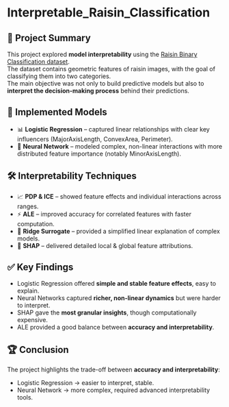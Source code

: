 # Interpretable_Raisin_Classification

## 📌 Project Summary  
This project explored **model interpretability** using the [Raisin Binary Classification dataset](https://www.kaggle.com/datasets/nimapourmoradi/raisin-binary-classification).  
The dataset contains geometric features of raisin images, with the goal of classifying them into two categories.  
The main objective was not only to build predictive models but also to **interpret the decision-making process** behind their predictions.  

## 🔧 Implemented Models  
- 📊 **Logistic Regression** – captured linear relationships with clear key influencers (MajorAxisLength, ConvexArea, Perimeter).  
- 🤖 **Neural Network** – modeled complex, non-linear interactions with more distributed feature importance (notably MinorAxisLength).  

## 🛠️ Interpretability Techniques  
- 📈 **PDP & ICE** – showed feature effects and individual interactions across ranges.  
- ⚡ **ALE** – improved accuracy for correlated features with faster computation.  
- 📐 **Ridge Surrogate** – provided a simplified linear explanation of complex models.  
- 🎯 **SHAP** – delivered detailed local & global feature attributions.  

## ✅ Key Findings  
- Logistic Regression offered **simple and stable feature effects**, easy to explain.  
- Neural Networks captured **richer, non-linear dynamics** but were harder to interpret.  
- SHAP gave the **most granular insights**, though computationally expensive.  
- ALE provided a good balance between **accuracy and interpretability**.  

## 🏆 Conclusion  
The project highlights the trade-off between **accuracy and interpretability**:  
- Logistic Regression → easier to interpret, stable.  
- Neural Network → more complex, required advanced interpretability tools.  
